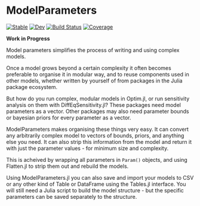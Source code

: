 # ModelParameters

[![Stable](https://img.shields.io/badge/docs-stable-blue.svg)](https://rafaqz.github.io/ModelParameters.jl/stable)
[![Dev](https://img.shields.io/badge/docs-dev-blue.svg)](https://rafaqz.github.io/ModelParameters.jl/dev)
[![Build Status](https://travis-ci.com/rafaqz/ModelParameters.jl.svg?branch=master)](https://travis-ci.com/rafaqz/ModelParameters.jl)
[![Coverage](https://codecov.io/gh/rafaqz/ModelParameters.jl/branch/master/graph/badge.svg)](https://codecov.io/gh/rafaqz/ModelParameters.jl)

**Work in Progress**

Model parameters simplifies the process of writing and using complex models. 

Once a model grows beyond a certain complexity it often becomes preferable to
organise it in modular way, and to reuse components used in other models,
whether written by yourself of from packages in the Julia package ecosystem.

But how do you run complex, modular models in Optim.jl, or run sensitivity
analysis on them with DiffEqSensitivity.jl? These packages need model parameters
as a vector. Other packages may also need parameter bounds or bayesian priors
for every parameter as a vector.

ModelParameters makes organising these things very easy. It can convert any
arbitrarily complex model to vectors of bounds, priors, and anything else you
need. It can also strip this information from the model and return it with just
the parameter values - for minimum size and complexity.

This is acheived by wrapping all parameters in `Param()` objects, and using
Flatten.jl to strip them out and rebuild the models.

Using ModelParameters.jl you can also save and import your models to CSV or any
other kind of Table or DataFrame using the Tables.jl interface. You will still
need a Julia script to build the model structure - but the specific parameters
can be saved separately to the structure.
